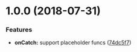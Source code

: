 # 1.0.0 (2018-07-31)


### Features

* **onCatch:** support placeholder funcs ([74dc5f7](https://github.com/ClearC2/c2-error/commit/74dc5f7))
